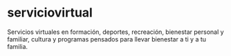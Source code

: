 # serviciovirtual
Servicios virtuales en formación, deportes, recreación, bienestar personal y familiar, cultura y programas pensados para llevar bienestar a ti y a tu familia.
